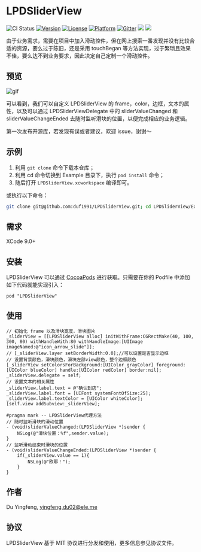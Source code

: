 # LPDSliderView

![CI Status](https://travis-ci.org/duf1991/LPDSliderView.svg?branch=master)
[![Version](https://img.shields.io/cocoapods/v/LPDSliderView.svg?style=flat)](http://cocoapods.org/pods/LPDSliderView)
[![License](https://img.shields.io/cocoapods/l/LPDSliderView.svg?style=flat)](http://cocoapods.org/pods/LPDSliderView)
[![Platform](https://img.shields.io/cocoapods/p/LPDSliderView.svg?style=flat)](http://cocoapods.org/pods/LPDSliderView)
[![Gitter](https://img.shields.io/gitter/room/nwjs/nw.js.svg)]()
![](https://img.shields.io/cocoapods/dt/LPDSliderView.svg)
![](https://img.shields.io/badge/language-Objective-C-orange.svg)



由于业务需求，需要在项目中加入滑动控件，但在网上搜索一番发现并没有比较合适的资源，要么过于陈旧，还是采用 touchBegan 等方法实现，过于繁琐且效果不佳，要么达不到业务要求，因此决定自己定制一个滑动控件。

## 预览

![gif](https://user-images.githubusercontent.com/20440035/32892241-87152042-cb10-11e7-91e6-8f4d7c6fb0ab.gif)

可以看到，我们可以自定义 LPDSliderView 的 frame，color，边框，文本的属性，以及可以通过 LPDSliderViewDelegate 中的 sliderValueChanged 和 sliderValueChangeEnded 去随时监听滑块的位置，以便完成相应的业务逻辑。

第一次发布开源库，若发现有误或者建议，欢迎 issue，谢谢～

## 示例

1. 利用 `git clone` 命令下载本仓库；
2. 利用 cd 命令切换到 Example 目录下，执行 `pod install` 命令；
3. 随后打开 `LPDSliderView.xcworkspace` 编译即可。

或执行以下命令：

```bash
git clone git@github.com:duf1991/LPDSliderView.git; cd LPDSliderView/Example; pod install; open LPDSliderView.xcworkspace
```

## 需求

XCode 9.0+

## 安装

LPDSliderView 可以通过 [CocoaPods](http://cocoapods.org) 进行获取。只需要在你的 Podfile 中添加如下代码就能实现引入：

```
pod "LPDSliderView"
```

## 使用

```
// 初始化 frame 以及滑块宽度，滑块图片
_sliderView = [[LPDSliderView alloc] initWithFrame:CGRectMake(40, 100, 300, 80) withHandleWith:80 withHandleImage:[UIImage imageNamed:@"icon_arrow_slide"]];
// [_sliderView.layer setBorderWidth:0.0];//可以设置是否显示边框
// 设置背景颜色，滑块颜色，滑块左部view颜色，整个边框颜色
[_sliderView setColorsForBackground:[UIColor grayColor] foreground:[UIColor blueColor] handle:[UIColor redColor] border:nil];
_sliderView.delegate = self;
// 设置文本的相关属性
_sliderView.label.text = @"确认到店";
_sliderView.label.font = [UIFont systemFontOfSize:25];
_sliderView.label.textColor = [UIColor whiteColor];
[self.view addSubview:_sliderView];

#pragma mark -- LPDSliderView代理方法
// 随时监听滑块的滑动位置
- (void)sliderValueChanged:(LPDSliderView *)sender {
    NSLog(@"滑块位置：%f",sender.value);
}
// 监听滑动结束时滑块的位置
- (void)sliderValueChangeEnded:(LPDSliderView *)sender {
    if(_sliderView.value == 1){
        NSLog(@"欧耶！");
    }
}
```

## 作者

Du Yingfeng, yingfeng.du02@ele.me

## 协议

LPDSliderView 基于 MIT 协议进行分发和使用，更多信息参见协议文件。
